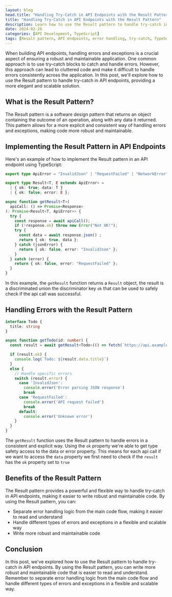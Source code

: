 ```yaml
---
layout: blog
head.title: "Handling Try-Catch in API Endpoints with the Result Pattern"
title: "Handling Try-Catch in API Endpoints with the Result Pattern"
description: Learn how to use the Result pattern to handle try-catch in API endpoints, providing a more elegant and scalable solution.
date: 2024-02-26
categories: [API Development, TypeScript]
tags: [Result pattern, API endpoints, error handling, try-catch, TypeScript]
---
```


When building API endpoints, handling errors and exceptions is a crucial aspect of ensuring a robust and maintainable application. One common approach is to use try-catch blocks to catch and handle errors. However, this approach can lead to cluttered code and make it difficult to handle errors consistently across the application. In this post, we'll explore how to use the Result pattern to handle try-catch in API endpoints, providing a more elegant and scalable solution.

## What is the Result Pattern?

The Result pattern is a software design pattern that returns an object containing the outcome of an operation, along with any data it returned. This pattern allows for a more explicit and consistent way of handling errors and exceptions, making code more robust and maintainable.

## Implementing the Result Pattern in API Endpoints

Here's an example of how to implement the Result pattern in an API endpoint using TypeScript:

```typescript
export type ApiError = "InvalidJson" | "RequestFailed" | "NetworkError";

export type Result<T, E extends ApiError> =
  | { ok: true; data: T }
  | { ok: false; error: E };

async function getResult<T>(
  apiCall: () => Promise<Response>
): Promise<Result<T, ApiError>> {
  try {
    const response = await apiCall();
    if (!response.ok) throw new Error("Not OK!");
    try {
      const data = await response.json() ;
      return { ok: true, data };
    } catch (jsonError) {
      return { ok: false, error: "InvalidJson" };
    }
  } catch (error) {
    return { ok: false, error: "RequestFailed" };
  }
}
```

In this example, the `getResult` function returns a `Result` object, the result is a discriminated union the discriminator key `ok` that can be used to safely check if the api call was successful.

## Handling Errors with the Result Pattern

```ts
interface Todo {
  title: string
}

async function getTodo(id: number) {
  const result = await getResult<Todo>(() => fetch(`https://api.example.com/todos/${id}`))

  if (result.ok) {
    console.log(`Todo: ${result.data.title}`)
  }
  else {
    // Handle specific errors
    switch (result.error) {
      case 'InvalidJson':
        console.error('Error parsing JSON response')
        break
      case 'RequestFailed':
        console.error('API request failed')
        break
      default:
        console.error('Unknown error')
    }
  }
}
```

The `getResult` function uses the Result pattern to handle errors in a consistent and explicit way. Using the `ok` property we're able to get type safety access to the data or error property. This means for each api call if we want to access the `data` property we first need to check if the `result` has the `ok` property set to `true`

## Benefits of the Result Pattern

The Result pattern provides a powerful and flexible way to handle try-catch in API endpoints, making it easier to write robust and maintainable code. By using the Result pattern, you can:

- Separate error handling logic from the main code flow, making it easier to read and understand
- Handle different types of errors and exceptions in a flexible and scalable way
- Write more robust and maintainable code

## Conclusion

In this post, we've explored how to use the Result pattern to handle try-catch in API endpoints. By using the Result pattern, you can write more robust and maintainable code that is easier to read and understand. Remember to separate error handling logic from the main code flow and handle different types of errors and exceptions in a flexible and scalable way.
